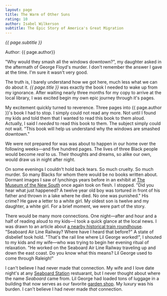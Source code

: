 ```yaml
---
layout: page
title: The Warm of Other Suns
rating: 10
author: Isabel Wilkerson
subtitle: The Epic Story of America's Great Migration
---
```


_{{ page.subtitle }}_

Author: {{ page.author}}

"Why would they smash all the windows downtown?", my daughter asked in the aftermath of George Floyd's murder.  I don't remember the answer I gave at the time.  I'm sure it wasn't very good.

The truth is, I barely understand how we got here, much less what we can do about it.  _{{ page.title }}_ was exactly the book I needed to wake up from my ignorance.  After waiting nearly three months for my copy to arrive at the local library, I was excited begin my own epic journey through it's pages.

My excitement quickly turned to reverence.  Three pages into {{ page.author }}'s book I had to stop.  I simply could not read any more.  Not until I found my kids and told them that I wanted to read this book to them aloud.  Actually, I said I  _needed_ to read this book to them.  The subject simply could not wait. "This book will help us understand why the windows are smashed downtown."

We were not prepared for was was about to happen in our home over the following weeks—and five hundred pages.  The lives of three Black people would become _real_ to us.  Their thoughts and dreams, so alike our own, would draw us in night after night.

On some evenings I couldn't hold back tears.  So much cruelty.  So much murder.  So many Blacks for whom there would be no books written about.  Dormant images I saw of lynchings years before in an exhibit at [The Museum of the New South](https://www.museumofthenewsouth.org/exhibits) once again took on flesh.  I stopped.  "Did you hear what just happened?  A twelve year old boy was tortured in front of his father and thrown in a lake where he died.  No one was punished."  His crime?  He gave a letter to a white girl.  My oldest son is twelve and my daughter, a white girl.  For a brief moment, we were part of the story.

There would be many more connections.  One night—after and hour and a half of reading aloud to my kids—I took a quick glance at the local news.  I was drawn to an article about [a nearby historical train roundhouse](https://www.wral.com/raleighs-lost-train-roundhouse-century-old-footprint-from-steam-era-hidden-in-downtown/19199462/).  "Seaboard Air Line Railway?  Where have I heard that before?"  A state of disbelief took hold.  "That's the rail line where Lil George worked!", I shouted to my kids and my wife—who was trying to begin her evening ritual of relaxation.  "He worked on the Seaboard Air Line Railway traveling up and down the east coast.  Do you know what this means?  Lil George used to come through Raleigh!"

I can't believe I had never made that connection.  My wife and I love date night's at any [Seaboard Station](https://seaboardstationshops.com/) restuarant, but I never thought about where the name _Seaboard_ came from.  Lil George had loaded tons of luggage in a building that now serves as our favorite [garden shop](https://www.logantrd.com/our-history-vision).  My luxury was his burden.  I can't believe I had never made _that_ connection.

<!--
"We grow collards in our backyard just like them", 

As we came to the end of the book an overwhelming sense of sorrow weighed on me much like the hundred pound sack of cotton Ida Mae's husband would carry in the fields.  I was alive during the last years of all three of the main character's.  I knew how the story was going to end and it's more clear than ever that we haven't solved our problems yet.   

We grow collards in our yard.

comes from the fact that I've spent so much of my life in the South.  

For me some of the emotion ... I feel like I know Ida Mae, George and Pershing more than my own parents.

stopped and told my kids to sit nearby and I that was going to read to them a book that mattered.  I wasn't prepared for what was to follow.  Over the next five hundred pages 
-->
